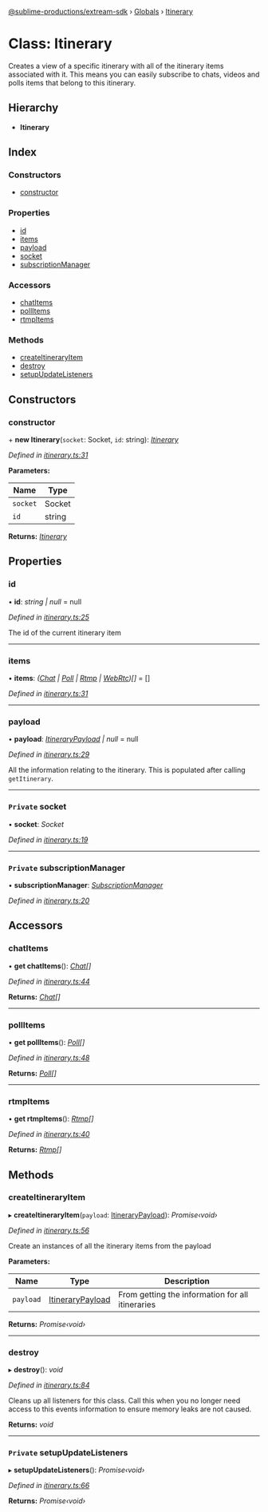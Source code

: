 [@sublime-productions/extream-sdk](../README.md) › [Globals](../globals.md) › [Itinerary](itinerary.md)

# Class: Itinerary

Creates a view of a specific itinerary with all of the itinerary items associated with it.
This means you can easily subscribe to chats, videos and polls items that belong to this itinerary.

## Hierarchy

* **Itinerary**

## Index

### Constructors

* [constructor](itinerary.md#constructor)

### Properties

* [id](itinerary.md#id)
* [items](itinerary.md#items)
* [payload](itinerary.md#payload)
* [socket](itinerary.md#private-socket)
* [subscriptionManager](itinerary.md#private-subscriptionmanager)

### Accessors

* [chatItems](itinerary.md#chatitems)
* [pollItems](itinerary.md#pollitems)
* [rtmpItems](itinerary.md#rtmpitems)

### Methods

* [createItineraryItem](itinerary.md#createitineraryitem)
* [destroy](itinerary.md#destroy)
* [setupUpdateListeners](itinerary.md#private-setupupdatelisteners)

## Constructors

###  constructor

\+ **new Itinerary**(`socket`: Socket, `id`: string): *[Itinerary](itinerary.md)*

*Defined in [itinerary.ts:31](https://github.com/Extream-SaaS/ex-sdk/blob/be861a6/src/itinerary.ts#L31)*

**Parameters:**

Name | Type |
------ | ------ |
`socket` | Socket |
`id` | string |

**Returns:** *[Itinerary](itinerary.md)*

## Properties

###  id

• **id**: *string | null* = null

*Defined in [itinerary.ts:25](https://github.com/Extream-SaaS/ex-sdk/blob/be861a6/src/itinerary.ts#L25)*

The id of the current itinerary item

___

###  items

• **items**: *([Chat](chat.md) | [Poll](poll.md) | [Rtmp](rtmp.md) | [WebRtc](webrtc.md))[]* = []

*Defined in [itinerary.ts:31](https://github.com/Extream-SaaS/ex-sdk/blob/be861a6/src/itinerary.ts#L31)*

___

###  payload

• **payload**: *[ItineraryPayload](../interfaces/itinerarypayload.md) | null* = null

*Defined in [itinerary.ts:29](https://github.com/Extream-SaaS/ex-sdk/blob/be861a6/src/itinerary.ts#L29)*

All the information relating to the itinerary. This is populated after calling `getItinerary`.

___

### `Private` socket

• **socket**: *Socket*

*Defined in [itinerary.ts:19](https://github.com/Extream-SaaS/ex-sdk/blob/be861a6/src/itinerary.ts#L19)*

___

### `Private` subscriptionManager

• **subscriptionManager**: *[SubscriptionManager](subscriptionmanager.md)*

*Defined in [itinerary.ts:20](https://github.com/Extream-SaaS/ex-sdk/blob/be861a6/src/itinerary.ts#L20)*

## Accessors

###  chatItems

• **get chatItems**(): *[Chat](chat.md)[]*

*Defined in [itinerary.ts:44](https://github.com/Extream-SaaS/ex-sdk/blob/be861a6/src/itinerary.ts#L44)*

**Returns:** *[Chat](chat.md)[]*

___

###  pollItems

• **get pollItems**(): *[Poll](poll.md)[]*

*Defined in [itinerary.ts:48](https://github.com/Extream-SaaS/ex-sdk/blob/be861a6/src/itinerary.ts#L48)*

**Returns:** *[Poll](poll.md)[]*

___

###  rtmpItems

• **get rtmpItems**(): *[Rtmp](rtmp.md)[]*

*Defined in [itinerary.ts:40](https://github.com/Extream-SaaS/ex-sdk/blob/be861a6/src/itinerary.ts#L40)*

**Returns:** *[Rtmp](rtmp.md)[]*

## Methods

###  createItineraryItem

▸ **createItineraryItem**(`payload`: [ItineraryPayload](../interfaces/itinerarypayload.md)): *Promise‹void›*

*Defined in [itinerary.ts:56](https://github.com/Extream-SaaS/ex-sdk/blob/be861a6/src/itinerary.ts#L56)*

Create an instances of all the itinerary items from the payload

**Parameters:**

Name | Type | Description |
------ | ------ | ------ |
`payload` | [ItineraryPayload](../interfaces/itinerarypayload.md) | From getting the information for all itineraries  |

**Returns:** *Promise‹void›*

___

###  destroy

▸ **destroy**(): *void*

*Defined in [itinerary.ts:84](https://github.com/Extream-SaaS/ex-sdk/blob/be861a6/src/itinerary.ts#L84)*

Cleans up all listeners for this class. Call this when you no longer need access to this events information to ensure memory leaks are not caused.

**Returns:** *void*

___

### `Private` setupUpdateListeners

▸ **setupUpdateListeners**(): *Promise‹void›*

*Defined in [itinerary.ts:66](https://github.com/Extream-SaaS/ex-sdk/blob/be861a6/src/itinerary.ts#L66)*

**Returns:** *Promise‹void›*
